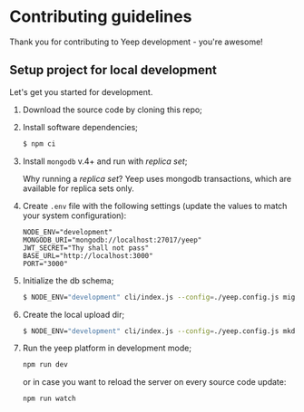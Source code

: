 # Contributing guidelines

Thank you for contributing to Yeep development - you're awesome!

## Setup project for local development

Let's get you started for development.

1. Download the source code by cloning this repo;
2. Install software dependencies;
    ```bash
    $ npm ci
    ```
3. Install `mongodb` v.4+ and run with _replica set_;

    Why running a _replica set_? Yeep uses mongodb transactions, which are available for replica sets only.

4. Create `.env` file with the following settings (update the values to match your system configuration):

    ```
    NODE_ENV="development"
    MONGODB_URI="mongodb://localhost:27017/yeep"
    JWT_SECRET="Thy shall not pass"
    BASE_URL="http://localhost:3000"
    PORT="3000"
    ```
5. Initialize the db schema;

    ```bash
    $ NODE_ENV="development" cli/index.js --config=./yeep.config.js migrate up
    ```

6. Create the local upload dir;

    ```bash
    $ NODE_ENV="development" cli/index.js --config=./yeep.config.js mkdirupload
    ```

7. Run the yeep platform in development mode;

    ```bash
    npm run dev
    ```
    or in case you want to reload the server on every source code update:
    ```bash
    npm run watch
    ```

